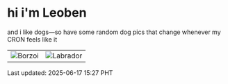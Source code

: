# hi i'm Leoben

and i like dogs—so have some random dog pics that change whenever my CRON feels like it

|  |  |
|--------|----------|
| ![Borzoi](https://random-dog-vercel.vercel.app/api/random-borzoi?v=1750145273) | ![Labrador](https://random-dog-vercel.vercel.app/api/random-labrador?v=1750145273) |

Last updated: 2025-06-17 15:27 PHT
